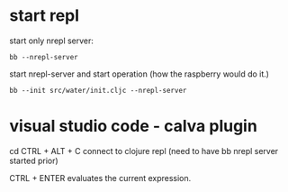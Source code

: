 # start repl

start only nrepl server:

```
bb --nrepl-server
```

start nrepl-server and start operation (how the raspberry would do it.)
```
bb --init src/water/init.cljc --nrepl-server
```

# visual studio code - calva plugin
cd 
CTRL + ALT + C    connect to clojure repl (need to have bb nrepl server started prior)

CTRL + ENTER    evaluates the current expression.



